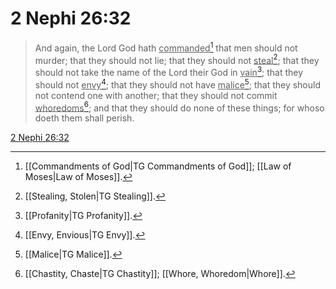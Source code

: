 # 2 Nephi 26:32

> And again, the Lord God hath <u>commanded</u>[^a] that men should not murder; that they should not lie; that they should not <u>steal</u>[^b]; that they should not take the name of the Lord their God in <u>vain</u>[^c]; that they should not <u>envy</u>[^d]; that they should not have <u>malice</u>[^e]; that they should not contend one with another; that they should not commit <u>whoredoms</u>[^f]; and that they should do none of these things; for whoso doeth them shall perish.

[2 Nephi 26:32](https://www.churchofjesuschrist.org/study/scriptures/bofm/2-ne/26?lang=eng&id=p32#p32)


[^a]: [[Commandments of God|TG Commandments of God]]; [[Law of Moses|Law of Moses]].  
[^b]: [[Stealing, Stolen|TG Stealing]].  
[^c]: [[Profanity|TG Profanity]].  
[^d]: [[Envy, Envious|TG Envy]].  
[^e]: [[Malice|TG Malice]].  
[^f]: [[Chastity, Chaste|TG Chastity]]; [[Whore, Whoredom|Whore]].  
